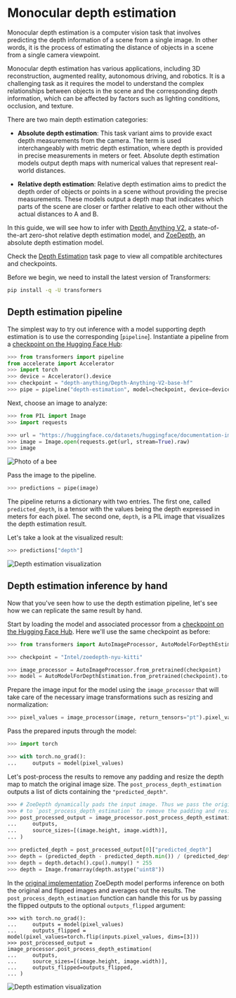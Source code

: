 <!--Copyright 2023 The HuggingFace Team. All rights reserved.

Licensed under the Apache License, Version 2.0 (the "License"); you may not use this file except in compliance with
the License. You may obtain a copy of the License at

http://www.apache.org/licenses/LICENSE-2.0

Unless required by applicable law or agreed to in writing, software distributed under the License is distributed on
an "AS IS" BASIS, WITHOUT WARRANTIES OR CONDITIONS OF ANY KIND, either express or implied. See the License for the
specific language governing permissions and limitations under the License.

⚠️ Note that this file is in Markdown but contain specific syntax for our doc-builder (similar to MDX) that may not be
rendered properly in your Markdown viewer.

-->

# Monocular depth estimation

Monocular depth estimation is a computer vision task that involves predicting the depth information of a scene from a
single image. In other words, it is the process of estimating the distance of objects in a scene from
a single camera viewpoint.

Monocular depth estimation has various applications, including 3D reconstruction, augmented reality, autonomous driving,
and robotics. It is a challenging task as it requires the model to understand the complex relationships between objects
in the scene and the corresponding depth information, which can be affected by factors such as lighting conditions,
occlusion, and texture.

There are two main depth estimation categories:

- **Absolute depth estimation**: This task variant aims to provide exact depth measurements from the camera. The term is used interchangeably with metric depth estimation, where depth is provided in precise measurements in meters or feet. Absolute depth estimation models output depth maps with numerical values that represent real-world distances.

- **Relative depth estimation**: Relative depth estimation aims to predict the depth order of objects or points in a scene without providing the precise measurements. These models output a depth map that indicates which parts of the scene are closer or farther relative to each other without the actual distances to A and B.

In this guide, we will see how to infer with [Depth Anything V2](https://huggingface.co/depth-anything/Depth-Anything-V2-Large), a state-of-the-art zero-shot relative depth estimation model, and [ZoeDepth](https://huggingface.co/docs/transformers/main/en/model_doc/zoedepth), an absolute depth estimation model.

<Tip>

Check the [Depth Estimation](https://huggingface.co/tasks/depth-estimation) task page to view all compatible architectures and checkpoints.

</Tip>

Before we begin, we need to install the latest version of Transformers:

```bash
pip install -q -U transformers
```

## Depth estimation pipeline

The simplest way to try out inference with a model supporting depth estimation is to use the corresponding [`pipeline`].
Instantiate a pipeline from a [checkpoint on the Hugging Face Hub](https://huggingface.co/models?pipeline_tag=depth-estimation&sort=downloads):

```py
>>> from transformers import pipeline
from accelerate import Accelerator
>>> import torch
>>> device = Accelerator().device
>>> checkpoint = "depth-anything/Depth-Anything-V2-base-hf"
>>> pipe = pipeline("depth-estimation", model=checkpoint, device=device)
```

Next, choose an image to analyze:

```py
>>> from PIL import Image
>>> import requests

>>> url = "https://huggingface.co/datasets/huggingface/documentation-images/resolve/main/bee.jpg"
>>> image = Image.open(requests.get(url, stream=True).raw)
>>> image
```

<div class="flex justify-center">
     <img src="https://huggingface.co/datasets/huggingface/documentation-images/resolve/main/bee.jpg" alt="Photo of a bee"/>
</div>

Pass the image to the pipeline.

```py
>>> predictions = pipe(image)
```

The pipeline returns a dictionary with two entries. The first one, called `predicted_depth`, is a tensor with the values
being the depth expressed in meters for each pixel.
The second one, `depth`, is a PIL image that visualizes the depth estimation result.

Let's take a look at the visualized result:

```py
>>> predictions["depth"]
```

<div class="flex justify-center">
     <img src="https://huggingface.co/datasets/huggingface/documentation-images/resolve/main/transformers/tasks/depth-visualization.png" alt="Depth estimation visualization"/>
</div>

## Depth estimation inference by hand

Now that you've seen how to use the depth estimation pipeline, let's see how we can replicate the same result by hand.

Start by loading the model and associated processor from a [checkpoint on the Hugging Face Hub](https://huggingface.co/models?pipeline_tag=depth-estimation&sort=downloads).
Here we'll use the same checkpoint as before:

```py
>>> from transformers import AutoImageProcessor, AutoModelForDepthEstimation

>>> checkpoint = "Intel/zoedepth-nyu-kitti"

>>> image_processor = AutoImageProcessor.from_pretrained(checkpoint)
>>> model = AutoModelForDepthEstimation.from_pretrained(checkpoint).to(device)
```

Prepare the image input for the model using the `image_processor` that will take care of the necessary image transformations
such as resizing and normalization:

```py
>>> pixel_values = image_processor(image, return_tensors="pt").pixel_values.to(device)
```

Pass the prepared inputs through the model:

```py
>>> import torch

>>> with torch.no_grad():
...     outputs = model(pixel_values)
```

Let's post-process the results to remove any padding and resize the depth map to match the original image size. The `post_process_depth_estimation` outputs a list of dicts containing the `"predicted_depth"`.

```py
>>> # ZoeDepth dynamically pads the input image. Thus we pass the original image size as argument
>>> # to `post_process_depth_estimation` to remove the padding and resize to original dimensions.
>>> post_processed_output = image_processor.post_process_depth_estimation(
...     outputs,
...     source_sizes=[(image.height, image.width)],
... )

>>> predicted_depth = post_processed_output[0]["predicted_depth"]
>>> depth = (predicted_depth - predicted_depth.min()) / (predicted_depth.max() - predicted_depth.min())
>>> depth = depth.detach().cpu().numpy() * 255
>>> depth = Image.fromarray(depth.astype("uint8"))
```

<Tip>
<p>In the <a href="https://github.com/isl-org/ZoeDepth/blob/edb6daf45458569e24f50250ef1ed08c015f17a7/zoedepth/models/depth_model.py#L131">original implementation</a> ZoeDepth model performs inference on both the original and flipped images and averages out the results. The <code>post_process_depth_estimation</code> function can handle this for us by passing the flipped outputs to the optional <code>outputs_flipped</code> argument:</p>
<pre><code class="language-Python">&gt;&gt;&gt; with torch.no_grad():
...     outputs = model(pixel_values)
...     outputs_flipped = model(pixel_values=torch.flip(inputs.pixel_values, dims=[3]))
&gt;&gt;&gt; post_processed_output = image_processor.post_process_depth_estimation(
...     outputs,
...     source_sizes=[(image.height, image.width)],
...     outputs_flipped=outputs_flipped,
... )
</code></pre>
</Tip>

<div class="flex justify-center">
     <img src="https://huggingface.co/datasets/huggingface/documentation-images/resolve/main/transformers/tasks/depth-visualization-zoe.png" alt="Depth estimation visualization"/>
</div>
